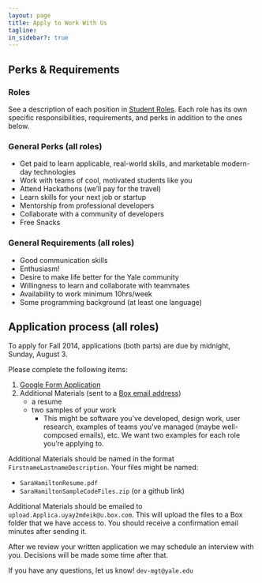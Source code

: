 ```yaml
---
layout: page
title: Apply to Work With Us
tagline:
in_sidebar?: true
---
```


## Perks & Requirements

### Roles
See a description of each position in [Student Roles](/jobs/index.html). Each role has its own specific responsibilities, requirements, and perks in addition to the ones below.

### General Perks (all roles)
* Get paid to learn applicable, real-world skills, and marketable modern-day technologies
* Work with teams of cool, motivated students like you
* Attend Hackathons (we’ll pay for the travel)
* Learn skills for your next job or startup
* Mentorship from professional developers
* Collaborate with a community of developers
* Free Snacks

### General Requirements (all roles)
* Good communication skills
* Enthusiasm!
* Desire to make life better for the Yale community
* Willingness to learn and collaborate with teammates
* Availability to work minimum 10hrs/week
* Some programming background (at least one language)


## Application process (all roles)
To apply for Fall 2014, applications (both parts) are due by midnight, Sunday, August 3.

Please complete the following items:
1. [Google Form Application](https://docs.google.com/a/yale.edu/forms/d/1b6AM2TzbNFgm-208hKxCMCVMMDaltEIuBWjpqMReaK0/viewform)
2. Additional Materials (sent to a [Box email address](mailto:upload.Applica.uyay2mdeik@u.box.com))
    * a resume
    * two samples of your work
      * This might be software you’ve developed, design work, user research, examples of teams you’ve managed (maybe well-composed emails), etc. We want two examples for each role you’re applying to.

Additional Materials should be named in the format `FirstnameLastnameDescription`. Your files might be named:
* `SaraHamiltonResume.pdf`
* `SaraHamiltonSampleCodeFiles.zip` (or a github link)

Additional Materials should be emailed to `upload.Applica.uyay2mdeik@u.box.com`. This will upload the files to a Box folder that we have access to. You should receive a confirmation email minutes after sending it.

After we review your written application we may schedule an interview with you. Decisions will be made some time after that.

If you have any questions, let us know! `dev-mgt@yale.edu`
